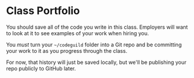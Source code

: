 # Class Portfolio
You should save all of the code you write in this class.
Employers will want to look at it to see examples of your work when hiring you.

You _must_ turn your `~/codeguild` folder into a Git repo and be committing your work to it as you progress through the class.

For now, that history will just be saved locally, but we'll be publishing your repo publicly to GitHub later.
